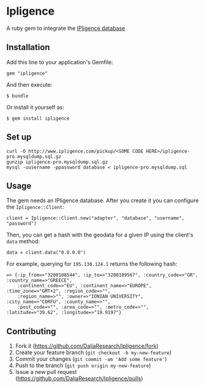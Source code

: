 # Ipligence

A ruby gem to integrate the [IPligence database](http://ipligence.com/)

## Installation

Add this line to your application's Gemfile:

    gem "ipligence"

And then execute:

    $ bundle

Or install it yourself as:

    $ gem install ipligence

## Set up

    curl -O http://www.ipligence.com/pickup/<SOME CODE HERE>/ipligence-pro.mysqldump.sql.gz
    gunzip ipligence-pro.mysqldump.sql.gz
    mysql -uusername -ppassword database < ipligence-pro.mysqldump.sql

## Usage

The gem needs an IPligence database. After you create it you can configure the `Ipligence::Client`:

    client = Ipligence::Client.new("adapter", "database", "username", "password")

Then, you can get a hash with the geodata for a given IP using the client's `data` method:

    data = client.data("0.0.0.0")

For example, querying for `195.130.124.1` returns the following hash:

    => {:ip_from=>"3280108544", :ip_to=>"3280109567", :country_code=>"GR", :country_name=>"GREECE",
        :continent_code=>"EU", :continent_name=>"EUROPE", :time_zone=>"GMT+2", :region_code=>"",
        :region_name=>"", :owner=>"IONIAN UNIVERSITY", :city_name=>"CORFU", :county_name=>"",
        :post_code=>"", :area_code=>"", :metro_code=>"", :latitude=>"39.62", :longitude=>"19.9197"}

## Contributing

1. Fork it (https://github.com/DaliaResearch/Ipligence/fork)
2. Create your feature branch (`git checkout -b my-new-feature`)
3. Commit your changes (`git commit -am 'Add some feature'`)
4. Push to the branch (`git push origin my-new-feature`)
5. Issue a new pull request (https://github.com/DaliaResearch/Ipligence/pulls)